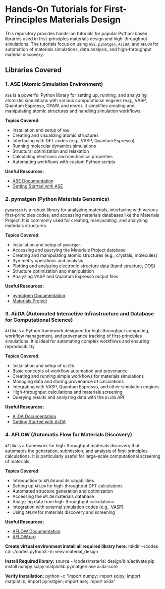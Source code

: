 # Hands-On Tutorials for First-Principles Materials Design

This repository provides hands-on tutorials for popular Python-based libraries used in first-principles materials design and high-throughput simulations. The tutorials focus on using `ASE`, `pymatgen`, `AiiDA`, and `AFLOW` for automation of materials simulations, data analysis, and high-throughput material discovery.

## Libraries Covered

### 1. ASE (Atomic Simulation Environment)
`ASE` is a powerful Python library for setting up, running, and analyzing atomistic simulations with various computational engines (e.g., VASP, Quantum Espresso, GPAW, and more). It simplifies creating and manipulating atomic structures and handling simulation workflows.

**Topics Covered:**
- Installation and setup of `ASE`
- Creating and visualizing atomic structures
- Interfacing with DFT codes (e.g., VASP, Quantum Espresso)
- Running molecular dynamics simulations
- Structural optimization and relaxation
- Calculating electronic and mechanical properties
- Automating workflows with custom Python scripts

**Useful Resources:**
- [ASE Documentation](https://wiki.fysik.dtu.dk/ase/)
- [Getting Started with ASE](https://wiki.fysik.dtu.dk/ase/ase/tutorials/tutorials.html)

### 2. pymatgen (Python Materials Genomics)
`pymatgen` is a robust library for analyzing materials, interfacing with various first-principles codes, and accessing materials databases like the Materials Project. It is commonly used for creating, manipulating, and analyzing materials structures.

**Topics Covered:**
- Installation and setup of `pymatgen`
- Accessing and querying the Materials Project database
- Creating and manipulating atomic structures (e.g., crystals, molecules)
- Symmetry operations and analysis
- Plotting and analyzing electronic structure data (band structure, DOS)
- Structure optimization and manipulation
- Analyzing VASP and Quantum Espresso output files

**Useful Resources:**
- [pymatgen Documentation](https://pymatgen.org/)
- [Materials Project](https://materialsproject.org/)

### 3. AiiDA (Automated Interactive Infrastructure and Database for Computational Science)
`AiiDA` is a Python framework designed for high-throughput computing, workflow management, and provenance tracking of first-principles simulations. It is ideal for automating complex workflows and ensuring reproducibility.

**Topics Covered:**
- Installation and setup of `AiiDA`
- Basic concepts of workflow automation and provenance
- Creating and running simple workflows for materials simulations
- Managing data and storing provenance of calculations
- Integrating with VASP, Quantum Espresso, and other simulation engines
- High-throughput calculations and materials screening
- Querying results and analyzing data with the `AiiDA` API

**Useful Resources:**
- [AiiDA Documentation](https://www.aiida.net/)
- [Getting Started with AiiDA](https://aiida.readthedocs.io/projects/aiida-core/en/latest/get_started/index.html)

### 4. AFLOW (Automatic Flow for Materials Discovery)
`AFLOW` is a framework for high-throughput materials discovery that automates the generation, submission, and analysis of first-principles calculations. It is particularly useful for large-scale computational screening of materials.

**Topics Covered:**
- Introduction to `AFLOW` and its capabilities
- Setting up `AFLOW` for high-throughput DFT calculations
- Automated structure generation and optimization
- Accessing the `AFLOW` materials database
- Analyzing data from high-throughput calculations
- Integration with external simulation codes (e.g., VASP)
- Using `AFLOW` for materials discovery and screening

**Useful Resources:**
- [AFLOW Documentation](http://aflowlib.org/)
- [AFLOW.org](https://aflow.org/)

**Create virtual environment install all required library here:**
mkdir ~/codes
cd ~/codes
python3 -m venv material_design

**Install Required library:**
source ~/codes/material_design/bin/activate
pip install numpy scipy matplotlib pymatgen ase aiida-core

**Verify Installation:**
python -c "import numpy; import scipy; import matplotlib; import pymatgen; import ase; import aiida"



